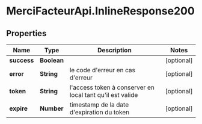 # MerciFacteurApi.InlineResponse200

## Properties
Name | Type | Description | Notes
------------ | ------------- | ------------- | -------------
**success** | **Boolean** |  | [optional] 
**error** | **String** | le code d&#x27;erreur en cas d&#x27;erreur | [optional] 
**token** | **String** | l&#x27;access token à conserver en local tant qu&#x27;il est valide | [optional] 
**expire** | **Number** | timestamp de la date d&#x27;expiration du token | [optional] 

